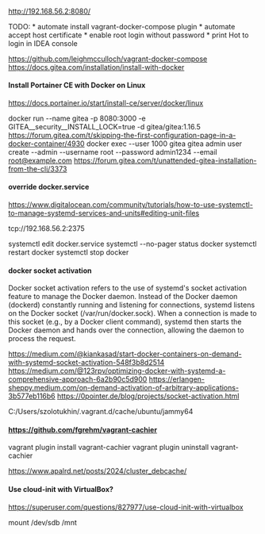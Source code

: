 ####
http://192.168.56.2:8080/

TODO:
    * automate install vagrant-docker-compose plugin
    * automate accept host certificate
    * enable root login without password
    * print Hot to login in IDEA console
    
https://github.com/leighmcculloch/vagrant-docker-compose
https://docs.gitea.com/installation/install-with-docker

#### Install Portainer CE with Docker on Linux
https://docs.portainer.io/start/install-ce/server/docker/linux

docker run --name gitea -p 8080:3000 -e GITEA__security__INSTALL_LOCK=true -d gitea/gitea:1.16.5
https://forum.gitea.com/t/skipping-the-first-configuration-page-in-a-docker-container/4930
docker exec --user 1000 gitea gitea admin user create --admin --username root --password admin1234 --email root@example.com
https://forum.gitea.com/t/unattended-gitea-installation-from-the-cli/3373

#### override docker.service
https://www.digitalocean.com/community/tutorials/how-to-use-systemctl-to-manage-systemd-services-and-units#editing-unit-files

tcp://192.168.56.2:2375

systemctl edit docker.service
systemctl --no-pager status docker
systemctl restart docker
systemctl stop docker

#### docker socket activation

Docker socket activation refers to the use of systemd's socket activation feature to manage the Docker daemon. 
Instead of the Docker daemon (dockerd) constantly running and listening for connections, 
systemd listens on the Docker socket (/var/run/docker.sock). 
When a connection is made to this socket (e.g., by a Docker client command), 
systemd then starts the Docker daemon and hands over the connection, allowing the daemon to process the request.

https://medium.com/@kiankasad/start-docker-containers-on-demand-with-systemd-socket-activation-548f3b8d2514
https://medium.com/@123rpv/optimizing-docker-with-systemd-a-comprehensive-approach-6a2b90c5d900
https://erlangen-sheppy.medium.com/on-demand-activation-of-arbitrary-applications-3b577eb116b6
https://0pointer.de/blog/projects/socket-activation.html

C:/Users/szolotukhin/.vagrant.d/cache/ubuntu/jammy64

#### https://github.com/fgrehm/vagrant-cachier
vagrant plugin install vagrant-cachier
vagrant plugin uninstall vagrant-cachier

https://www.apalrd.net/posts/2024/cluster_debcache/

#### Use cloud-init with VirtualBox?
https://superuser.com/questions/827977/use-cloud-init-with-virtualbox

mount /dev/sdb /mnt
